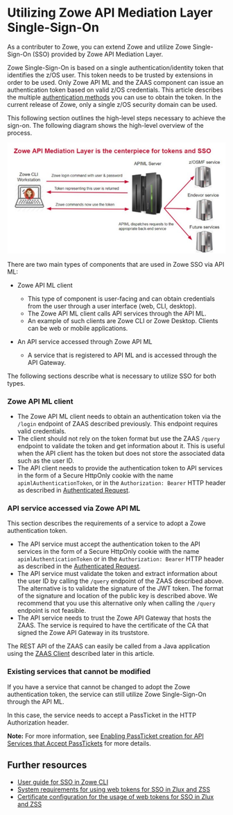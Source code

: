 # Utilizing Zowe API Mediation Layer Single-Sign-On

As a contributer to Zowe, you can extend Zowe and utilize Zowe Single-Sign-On (SSO) provided by Zowe API Mediation Layer.

Zowe Single-Sign-On is based on a single authentication/identity token that identifies the z/OS user. This token needs to be trusted by extensions in order to be used. Only Zowe API ML and the ZAAS component can issue an authentication token based on valid z/OS credentials. This article describes the multiple [authentication methods](api-mediation-security.md#Supported-authentication-methods) you can use to obtain the token.
In the current release of Zowe, only a single z/OS security domain can be used.

This following section outlines the high-level steps necessary to achieve the sign-on. The following diagram shows the high-level overview of the process. 

<img src="../../images/api-mediation/sso-diagram.jpeg" alt="Zowe SSO Explanation" width="700"/>

There are two main types of components that are used in Zowe SSO via API ML:

* Zowe API ML client

   - This type of component is user-facing and can obtain credentials from the user through a user interface (web, CLI, desktop).
   - The Zowe API ML client calls API services through the API ML.
   - An example of such clients are Zowe CLI or Zowe Desktop. Clients can be web or mobile applications.

* An API service accessed through Zowe API ML

   - A service that is registered to API ML and is accessed through the API Gateway.

The following sections describe what is necessary to utilize SSO for both types.

### Zowe API ML client

* The Zowe API ML client needs to obtain an authentication token via the `/login` endpoint of ZAAS described previously. This endpoint requires valid credentials.
* The client should not rely on the token format but use the ZAAS `/query` endpoint to validate the token and get information about it. This is useful when the API client has the token but does not store the associated data such as the user ID.
* The API client needs to provide the authentication token to API services in the form of a Secure HttpOnly cookie with the name `apimlAuthenticationToken`, or in the `Authorization: Bearer` HTTP header as described in [Authenticated Request](https://github.com/zowe/sample-spring-boot-api-service/blob/master/zowe-rest-api-sample-spring/docs/api-client-authentication.md#authenticated-request).

### API service accessed via Zowe API ML

This section describes the requirements of a service to adopt a Zowe authentication token. 

* The API service must accept the authentication token to the API services in the form of a Secure HttpOnly cookie with the name `apimlAuthenticationToken` or in the `Authorization: Bearer` HTTP header as described in the [Authenticated Request](https://github.com/zowe/sample-spring-boot-api-service/blob/master/zowe-rest-api-sample-spring/docs/api-client-authentication.md#authenticated-request).
* The API service must validate the token and extract information about the user ID by calling the `/query` endpoint of the ZAAS described above. The alternative is to validate the signature of the JWT token. The format of the signature and location of the public key is described above. We recommend that you use this alternative only when calling the `/query` endpoint is not feasible.
* The API service needs to trust the Zowe API Gateway that hosts the ZAAS. The service is required to have the certificate of the CA that signed the Zowe API Gateway in its truststore.

The REST API of the ZAAS can easily be called from a Java application using the [ZAAS Client](api-mediation-security.md#zaas-client) described later in this article.

### Existing services that cannot be modified

If you have a service that cannot be changed to adopt the Zowe authentication token, the service can still utilize Zowe Single-Sign-On through the API ML.

In this case, the service needs to accept a PassTicket in the HTTP Authorization header.

**Note:** For more information, see [Enabling PassTicket creation for API Services that Accept PassTickets](api-mediation-passtickets.md) for more details.

## Further resources

* [User guide for SSO in Zowe CLI ](https://docs.zowe.org/stable/user-guide/cli-usingcli.html#accessing-multiple-services-with-sso)
* [System requirements for using web tokens for SSO in Zlux and ZSS](https://docs.zowe.org/stable/user-guide/systemrequirements.html#using-web-tokens-for-sso-on-zlux-and-zss)
* [Certificate configuration for the usage of web tokens for SSO in Zlux and ZSS](https://docs.zowe.org/stable/user-guide/configure-certificates.html#using-web-tokens-for-sso-on-zlux-and-zss) 


